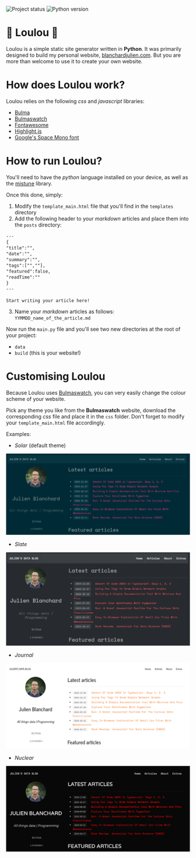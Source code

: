 ![Project status](https://img.shields.io/badge/version-1.0-green)
![Python version](https://img.shields.io/badge/requires-python_3.6-blue)

# :love_letter: **Loulou** :love_letter:

Loulou is a simple static site generator written in **Python**. It was primarily designed to build my personal website, [blanchardjulien.com](https://blanchardjulien.com/). But you are more than welcome to use it to create your own website.

# How does Loulou work?

Loulou relies on the following *css* and *javascript* libraries:

*  [Bulma](https://bulma.io/)
*  [Bulmaswatch](https://jenil.github.io/bulmaswatch/)
*  [Fontawesome](https://fontawesome.com/)
*  [Highlight.js](https://highlightjs.org/)
*  [Google's Space Mono font](https://fonts.google.com/)

# How to run Loulou?

You'll need to have the *python* language installed on your device, as well as the [mistune](https://mistune.lepture.com/en/latest/) library.

Once this done, simply:

1.  Modify the `template_main.html` file that you'll find in the `templates` directory
2.  Add the following header to your *markdown* articles and place them into the `posts` directory:

```
---
{
"title":"",
"date":"",
"summary":"",
"tags":["",""],
"featured":false,
"readTime":""
}
---

Start writing your article here!
```

3.  Name your *markdown* articles as follows: `YYMMDD_name_of_the_article.md`

Now run the `main.py` file and you'll see two new directories at the root of your project:

*  `data`
*  `build` (this is your website!)

# Customising Loulou

Because Loulou uses [Bulmaswatch](https://jenil.github.io/bulmaswatch/), you can very easily change the colour scheme of your website.

Pick any theme you like from the **Bulmaswatch** website, download the corresponding *css* file and place it in the `css` folder. Don't forget to modify your `template_main.html` file accordingly.

Examples:

*  *Solar* (default theme)

![alt text](https://github.com/julien-blanchard/Loulou/blob/main/solar_loulou.png "Image")

*  *Slate*

![alt text](https://github.com/julien-blanchard/Loulou/blob/main/slate_loulou.png "Image")

*  *Journal*

![alt text](https://github.com/julien-blanchard/Loulou/blob/main/journal_loulou.png "Image")

*  *Nuclear*

![alt text](https://github.com/julien-blanchard/Loulou/blob/main/nuclear_loulou.png "Image")
